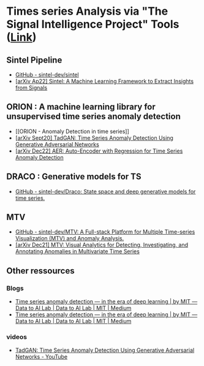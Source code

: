 
# Times series Analysis via   "The Signal Intelligence Project"  Tools ([Link](https://sintel.dev/))

## Sintel Pipeline
-  [GitHub - sintel-dev/sintel](https://github.com/sintel-dev/sintel)
- [[arXiv Ap22] Sintel: A Machine Learning Framework to Extract Insights from Signals](https://arxiv.org/abs/2204.09108)

## ORION : A machine learning library for unsupervised time series anomaly detection
-  [[ORION - Anomaly Detection in time series]]
- [[arXiv Sept20] TadGAN: Time Series Anomaly Detection Using Generative Adversarial Networks](https://arxiv.org/abs/2009.07769)
- [[arXiv Dec22] AER: Auto-Encoder with Regression for Time Series Anomaly Detection](https://arxiv.org/abs/2212.13558)

## DRACO : Generative models for TS
- [GitHub - sintel-dev/Draco: State space and deep generative models for time series.](https://github.com/sintel-dev/Draco)

## MTV 
- [GitHub - sintel-dev/MTV: A Full-stack Platform for Multiple Time-series Visualization (MTV) and Anomaly Analysis.](https://github.com/sintel-dev/MTV)
- [[arXiv Dec21] MTV: Visual Analytics for Detecting, Investigating, and Annotating Anomalies in Multivariate Time Series](https://arxiv.org/abs/2112.05734)


## Other ressources
### Blogs
- [Time series anomaly detection — in the era of deep learning | by MIT — Data to AI Lab | Data to AI Lab | MIT | Medium](https://medium.com/mit-data-to-ai-lab/time-series-anomaly-detection-in-the-era-of-deep-learning-dccb2fb58fd)
- [Time series anomaly detection — in the era of deep learning | by MIT — Data to AI Lab | Data to AI Lab | MIT | Medium](https://medium.com/mit-data-to-ai-lab/time-series-anomaly-detection-in-the-era-of-deep-learning-f0237902224a)
### videos
- [TadGAN: Time Series Anomaly Detection Using Generative Adversarial Networks - YouTube](https://www.youtube.com/watch?v=jIDj2dhU99k)